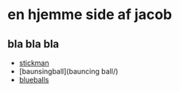 # en hjemme side af jacob
## bla bla bla



- [stickman](stickman/)
- [baunsingball](bauncing ball/)
- [blueballs](Farveboldt/)
